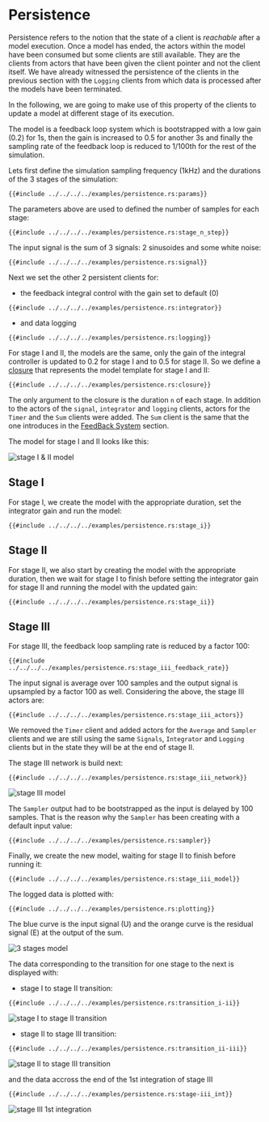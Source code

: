 # Persistence

Persistence refers to the notion that the state of a client is *reachable* after a model execution.
Once a model has ended, the actors within the model have been consumed but some clients are still available.
They are the clients from actors that have been given the client pointer and not the client itself. 
We have already witnessed the persistence of the clients in the previous section with the `Logging` clients from which data is processed after the models have been terminated.

In the following, we are going to make use of this property of the clients to update a model at different stage of its execution.

The model is a feedback loop system which is bootstrapped with a low gain (0.2) for 1s, then the gain is increased to 0.5 for another 3s and finally the sampling rate of the feedback loop is reduced to 1/100th for the rest of the simulation. 

Lets first define the simulation sampling frequency (1kHz) and the durations of the 3 stages of the simulation:
```rust,no_run,noplayground
{{#include ../../../../examples/persistence.rs:params}}
```
The parameters above are used to defined the number of samples for each stage:
```rust,no_run,noplayground
{{#include ../../../../examples/persistence.rs:stage_n_step}}
```

The input signal is the sum of 3 signals: 2 sinusoides and some white noise:
```rust,no_run,noplayground
{{#include ../../../../examples/persistence.rs:signal}}
```
Next we set the other 2 persistent clients for:
 * the feedback integral control with the gain set to default (0)
```rust,no_run,noplayground
{{#include ../../../../examples/persistence.rs:integrator}}
```
 * and data logging 
```rust,no_run,noplayground
{{#include ../../../../examples/persistence.rs:logging}}
```

For stage I and II, the models are the same, only the gain of the integral controller is updated to 0.2 for stage I and to 0.5 for stage II.
So we define a [closure](https://doc.rust-lang.org/rust-by-example/fn/closures.html) that represents the model template for stage I and II:
```rust,no_run,noplayground
{{#include ../../../../examples/persistence.rs:closure}}
```
The only argument to the closure is the duration `n` of each stage.
In addition to the actors of the `signal`, `integrator` and `logging` clients, actors for the `Timer` and the `Sum` clients were added.
The `Sum` client is the same that the one introduces in the [FeedBack System](../feedback/feedback.md) section.

The model for stage I and II looks like this:

![stage I & II model](persistence-stage-I.dot.svg)

## Stage I

For stage I, we create the model with the appropriate duration, set the integrator gain and run the model:
```rust,no_run,noplayground
{{#include ../../../../examples/persistence.rs:stage_i}}
```

## Stage II

For stage II, we also start by creating the model with the appropriate duration, then we wait for stage I to finish before setting the integrator gain for stage II and running the model with the updated gain:
```rust,no_run,noplayground
{{#include ../../../../examples/persistence.rs:stage_ii}}
```

## Stage III

For stage III, the feedback loop sampling rate is reduced by a factor 100:
```rust,no_run,noplayground
{{#include ../../../../examples/persistence.rs:stage_iii_feedback_rate}}
```
The input signal is average over 100 samples and the output signal is upsampled by a factor 100 as well.
Considering the above, the stage III actors are:
```rust,no_run,noplayground
{{#include ../../../../examples/persistence.rs:stage_iii_actors}}
```
We removed the `Timer` client and added actors for the `Average` and `Sampler` clients and we are still using the same `Signals`, `Integrator` and `Logging` clients but in the state they will be at the end of stage II.

The stage III network is build next:
```rust,no_run,noplayground
{{#include ../../../../examples/persistence.rs:stage_iii_network}}
```
![stage III model](persistence-stage-III.dot.svg)

The `Sampler` output had to be bootstrapped as the input is delayed by 100 samples.
That is the reason why the `Sampler` has been creating with a default input value:
```rust,no_run,noplayground
{{#include ../../../../examples/persistence.rs:sampler}}
```


Finally, we create the new model, waiting for stage II to finish before running it:
```rust,no_run,noplayground
{{#include ../../../../examples/persistence.rs:stage_iii_model}}
```

The logged data is plotted with:
```rust,no_run,noplayground
{{#include ../../../../examples/persistence.rs:plotting}}
```
The blue curve is the input signal (U) and the orange curve is the residual signal (E) at the output of the sum.

![3 stages model](persistence.png)

The data corresponding to the transition for one stage to the next is displayed with:
 * stage I to stage II transition:
 ```rust,no_run,noplayground
{{#include ../../../../examples/persistence.rs:transition_i-ii}}
```
![stage I to stage II transition](persistence_out1.png)
 * stage II to stage III transition:
 ```rust,no_run,noplayground
{{#include ../../../../examples/persistence.rs:transition_ii-iii}}
```
![stage II to stage III transition](persistence_out2.png)

and the data accross the end of the 1st integration of stage III
 ```rust,no_run,noplayground
{{#include ../../../../examples/persistence.rs:stage-iii_int}}
```
![stage III 1st integration](persistence_out3.png)
